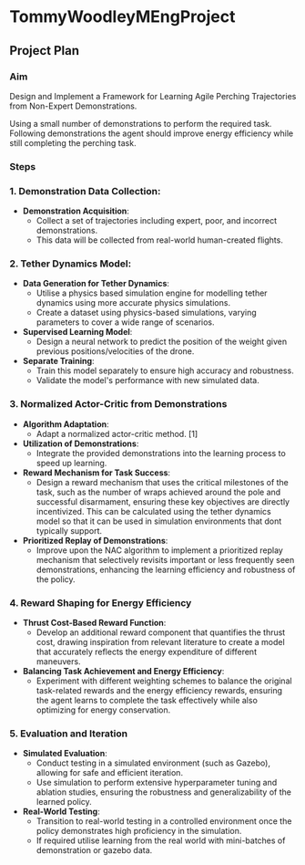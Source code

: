 # TommyWoodleyMEngProject

## Project Plan

### Aim
Design and Implement a Framework for Learning Agile Perching Trajectories from Non-Expert Demonstrations.

Using a small number of demonstrations to perform the required task.
Following demonstrations the agent should improve energy efficiency while still completing the perching task.

### Steps

### 1. Demonstration Data Collection:
   - **Demonstration Acquisition**:
        - Collect a set of trajectories including expert, poor, and incorrect demonstrations.
        - This data will be collected from real-world human-created flights.
      
### 2. Tether Dynamics Model:
   - **Data Generation for Tether Dynamics**:
      - Utilise a physics based simulation engine for modelling tether dynamics using more accurate physics simulations.
      - Create a dataset using physics-based simulations, varying parameters to cover a wide range of scenarios.
   - **Supervised Learning Model**:
      - Design a neural network to predict the position of the weight given previous positions/velocities of the drone.
   - **Separate Training**:
      - Train this model separately to ensure high accuracy and robustness.
      - Validate the model's performance with new simulated data.

### 3. Normalized Actor-Critic from Demonstrations
   - **Algorithm Adaptation**:
     - Adapt a normalized actor-critic method. [1]
   - **Utilization of Demonstrations**:
     - Integrate the provided demonstrations into the learning process to speed up learning.
   - **Reward Mechanism for Task Success**:
     - Design a reward mechanism that uses the critical milestones of the task, such as the number of wraps achieved around the pole and successful disarmament, ensuring these key objectives are directly incentivized. This can be calculated using the tether dynamics model so that it can be used in simulation environments that dont typically support.
   - **Prioritized Replay of Demonstrations**:
     - Improve upon the NAC algorithm to implement a prioritized replay mechanism that selectively revisits important or less frequently seen demonstrations, enhancing the learning efficiency and robustness of the policy.

### 4. Reward Shaping for Energy Efficiency
   - **Thrust Cost-Based Reward Function**:
     - Develop an additional reward component that quantifies the thrust cost, drawing inspiration from relevant literature to create a model that accurately reflects the energy expenditure of different maneuvers.
   - **Balancing Task Achievement and Energy Efficiency**:
     - Experiment with different weighting schemes to balance the original task-related rewards and the energy efficiency rewards, ensuring the agent learns to complete the task effectively while also optimizing for energy conservation.

### 5. Evaluation and Iteration
   - **Simulated Evaluation**:
     - Conduct testing in a simulated environment (such as Gazebo), allowing for safe and efficient iteration.
     - Use simulation to perform extensive hyperparameter tuning and ablation studies, ensuring the robustness and generalizability of the learned policy.
   - **Real-World Testing**:
     - Transition to real-world testing in a controlled environment once the policy demonstrates high proficiency in the simulation.
     - If required utilise learning from the real world with mini-batches of demonstration or gazebo data.
